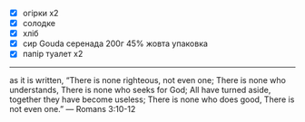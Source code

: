- [x] огірки х2
- [x] солодке
- [x] хліб
- [x] сир Gouda серенада 200г 45% жовта упаковка
- [x] папір туалет х2

---

as it is written,
“There is none righteous, not even one;
There is none who understands,
There is none who seeks for God;
All have turned aside, together they have become useless;
There is none who does good,
There is not even one.”
— Romans 3:10-12